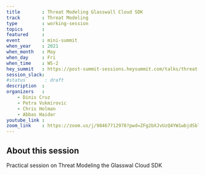 ```yaml
---
title        : Threat Modeling Glasswall Cloud SDK
track        : Threat Modeling
type         : working-session
topics       :
featured     :
event        : mini-summit
when_year    : 2021
when_month   : May
when_day     : Fri
when_time    : WS-2
hey_summit   : https://post-summit-sessions.heysummit.com/talks/threat-modeling-glasswall-cloud-sdk/
session_slack:
#status       : draft
description  :
organizers   :
    - Dinis Cruz
    - Petra Vukmirovic
    - Chris Holman
    - Abbas Haidar
youtube_link :
zoom_link    : https://zoom.us/j/98467712978?pwd=ZFg2bXJvUzQ4YW1wbjdSblF2NjQrZz09
---
```


## About this session

Practical session on Threat Modeling the Glasswal Cloud SDK
